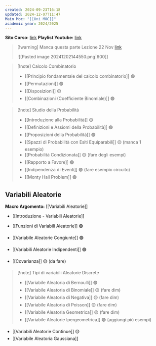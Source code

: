 ```yaml
---
created: 2024-09-23T16:18
updated: 2024-12-07T11:47
Main Moc: "[[Uni MOC]]"
academic year: 2024/2025
---
```

**Sito Corso:** [link](https://drive.google.com/drive/folders/1ger_KNOx4Uk9rszz_T9U1EYD20dfiVc6)
**Playlist Youtube:** [link](https://www.youtube.com/watch?v=Q8un3ma7UVw&list=PL056CC710F7E17321&index=2)

>[!warning] Manca questa parte
>Lezione 22 Nov [link](https://drive.google.com/drive/folders/10VKiGTtRtk1o3Y6BigF9bBqydGLgoJbM)
>
>![[Pasted image 20241202144550.png|600]]

>[!note] Calcolo Combinatorio
>- [[Principio fondamentale del calcolo combinatorio]] 🟢
>- [[Permutazioni]] 🟢
>- [[Disposizioni]] 🟡
>- [[Combinazioni (Coefficiente Binomiale)]] 🟢

>[!note] Studio della Probabilità
>- [[Introduzione alla Probabilità]] 🟡
>- [[Definizioni e Assiomi della Probabilità]] 🟢
>- [[Proposizioni della Probabilità]] 🟢
>- [[Spazzi di Probabilità con Esiti Equiparabili]] 🟡 (manca 1 esempio)
>- [[Probabilità Condizionata]] 🟡 (fare degli esempi)
>- [[Rapporto a Favore]] 🟢
>- [[Indipendenza di Eventi]] 🟢 (fare esempio circuito)
>- [[Monty Hall Problem]] 🟢

## Variabili Aleatorie
**Macro Argomento:** [[Variabili Aleatorie]]

- [[Introduzione - Variabili Aleatorie]]

- [[Funzioni di Variabili Aleatorie]] 🟢
- [[Variabile Aleatorie Congiunte]] 🟢
- [[Variabili Aleatorie Indipendenti]]  🟢
- [[Covarianza]] 🟡 (da fare)

>[!note] Tipi di variabili Aleatorie Discrete
>- [[Variabile Aleatoria di Bernoulli]] 🟢
>- [[Variabile Aleatoria di Binomiale]] 🟡 (fare dim)
>- [[Variabile Aleatoria di Negativa]] 🟡 (fare dim)
>- [[Variabile Aleatoria di Poisson]] 🟡 (fare dim)
>- [[Variabile Aleatoria Geometrica]] 🟡 (fare dim)
>- [[Variabile Aleatorie Ipergeometrica]] 🟢 (aggiungi più esempi)

- [[Variabili Aleatorie Continue]] 🟡
- [[Variabile Aleatoria Gaussiana]]